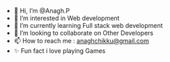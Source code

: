 - 👋 Hi, I’m @Anagh.P
- 👀 I’m interested in Web development
- 🌱 I’m currently learning Full stack web development
- 💞️ I’m looking to collaborate on Other Developers
- 📫 How to reach me : anaghchikku@gmail.com
-  ✨ Fun fact i love playing Games

<!---
anaghck/anaghck is a ✨ special ✨ repository because its `README.md` (this file) appears on your GitHub profile.
You can click the Preview link to take a look at your changes.
--->
